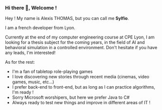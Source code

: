 ### Hi there 👋, Welcome !

Hey ! 
My name is Alexis THOMAS, but you can call me **Sylfio**.

I am a french developer from Lyon. 

Currently at the end of my computer engineering course at CPE Lyon, I am looking for a thesis subject for the coming years, in the field of AI and behavioral simulation in a controlled environment. Don't hesitate if you have any leads, I'm interested!

As for the rest:
* I'm a fan of tabletop role-playing games
* I love discovering new stories through recent media (cinemas, video games, music, etc...)
* I prefer back-end to front-end, but as long as I can practice algorithms, I'm ready !
* Sorry Microsoft worshipers, but here we prefer Java to C#
* Always ready to test new things and improve in different areas of IT !
<!--
**Sylfiooo/Sylfiooo** is a ✨ _special_ ✨ repository because its `README.md` (this file) appears on your GitHub profile.

Here are some ideas to get you started:

- 🔭 I’m currently working on ...
- 🌱 I’m currently learning ...
- 👯 I’m looking to collaborate on ...
- 🤔 I’m looking for help with ...
- 💬 Ask me about ...
- 📫 How to reach me: ...
- 😄 Pronouns: ...
- ⚡ Fun fact: ...
-->
